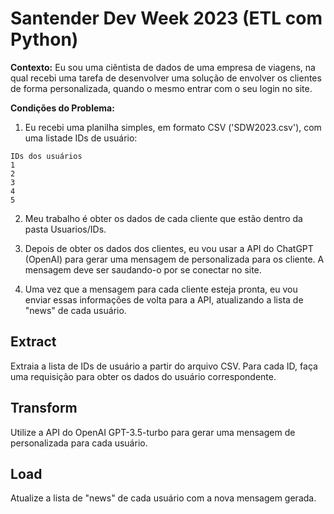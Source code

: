 # Santender Dev Week 2023 (ETL com Python)

**Contexto:** Eu sou uma ciêntista de dados de uma empresa de viagens, na qual recebi uma tarefa de desenvolver uma solução de envolver os clientes de forma personalizada, quando o mesmo entrar com o seu login no site.

**Condições do Problema:** 
 

1.    Eu recebi uma planilha simples, em formato CSV ('SDW2023.csv'), com uma listade IDs de usuário:

```
IDs dos usuários
1
2
3
4
5
```

2.   Meu trabalho é obter os dados de cada cliente que estão dentro da pasta Usuarios/IDs.

3.   Depois de obter os dados dos clientes, eu vou usar a API do ChatGPT (OpenAI) para gerar uma mensagem de personalizada para os cliente. A mensagem deve ser saudando-o por se conectar no site.

4.  Uma vez que a mensagem para cada cliente esteja pronta, eu vou enviar essas informações de volta para a API, atualizando a lista de "news" de cada usuário.

## **E**xtract

Extraia a lista de IDs de usuário a partir do arquivo CSV. Para cada ID, faça uma requisição para obter os dados do usuário correspondente.

## **T**ransform

Utilize a API do OpenAI GPT-3.5-turbo para gerar uma mensagem de personalizada para cada usuário.

## **L**oad

Atualize a lista de "news" de cada usuário com a nova mensagem gerada.
